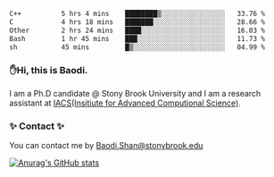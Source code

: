 <!--START_SECTION:waka-->

```txt
C++          5 hrs 4 mins    ████████▒░░░░░░░░░░░░░░░░   33.76 %
C            4 hrs 18 mins   ███████░░░░░░░░░░░░░░░░░░   28.66 %
Other        2 hrs 24 mins   ████░░░░░░░░░░░░░░░░░░░░░   16.03 %
Bash         1 hr 45 mins    ███░░░░░░░░░░░░░░░░░░░░░░   11.73 %
sh           45 mins         █▒░░░░░░░░░░░░░░░░░░░░░░░   04.99 %
```

<!--END_SECTION:waka-->

### ✋Hi, this is Baodi. 

I am a Ph.D candidate @ Stony Brook University and I am a research assistant at [IACS(Insitiute for Advanced Computional Science)](https://iacs.stonybrook.edu/).

### ✨ Contact ✨

You can contact me by [Baodi.Shan@stonybrook.edu](mailto:Baodi.Shan@stonybrook.edu)

[![Anurag's GitHub stats](https://github-readme-stats.vercel.app/api?username=lwshanbd&theme=jolly&show_icons=true&count_private=true&include_all_commits=true)](https://github.com/anuraghazra/github-readme-stats)



<!--
**lwshanbd/lwshanbd** is a ✨ _special_ ✨ repository because its `README.md` (this file) appears on your GitHub profile.

Here are some ideas to get you started:

- 🔭 I’m currently working on ...
- 🌱 I’m currently learning ...
- 👯 I’m looking to collaborate on ...
- 🤔 I’m looking for help with ...
- 💬 Ask me about ...
- 📫 How to reach me: ...
- 😄 Pronouns: ...
- ⚡ Fun fact: ...
-->
